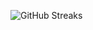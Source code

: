 ![GitHub Streaks](https://github-streaks-mqc9.onrender.com/streak/happilli/image?theme=midnight&cache_bust=1743615703&lang=ja)
